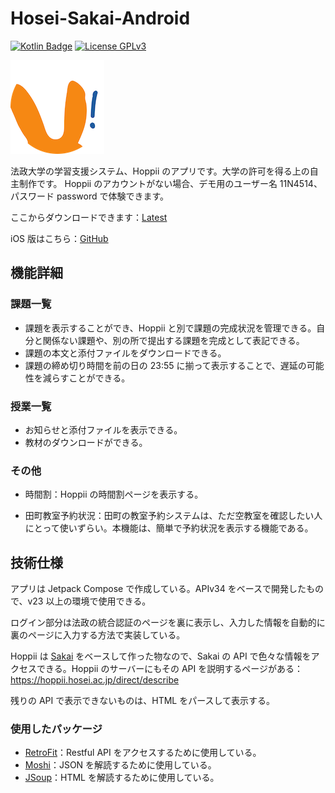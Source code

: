 # Hosei-Sakai-Android

[![Kotlin Badge](https://img.shields.io/badge/Kotlin-1.9-7F52FF?logo=kotlin&logoColor=fff&style=flat)](https://kotlinlang.org)
[![License GPLv3](https://img.shields.io/badge/License-GPLv3-blue.svg?style=flat)](https://www.gnu.org/licenses/gpl-3.0.html)

![icon](assets/Icon.png)

法政大学の学習支援システム、Hoppii のアプリです。大学の許可を得る上の自主制作です。
Hoppii のアカウントがない場合、デモ用のユーザー名 11N4514、パスワード password で体験できます。

ここからダウンロードできます：[Latest](https://github.com/megabitsenmzq/Hosei-Sakai-Android/releases/latest)

iOS 版はこちら：[GitHub](https://github.com/megabitsenmzq/Hosei-Sakai-iOS)

## 機能詳細

### 課題一覧

- 課題を表示することができ、Hoppii と別で課題の完成状況を管理できる。自分と関係ない課題や、別の所で提出する課題を完成として表記できる。
- 課題の本文と添付ファイルをダウンロードできる。
- 課題の締め切り時間を前の日の 23:55 に揃って表示することで、遅延の可能性を減らすことができる。

### 授業一覧

- お知らせと添付ファイルを表示できる。
- 教材のダウンロードができる。

### その他

- 時間割：Hoppii の時間割ページを表示する。

- 田町教室予約状況：田町の教室予約システムは、ただ空教室を確認したい人にとって使いずらい。本機能は、簡単で予約状況を表示する機能である。

## 技術仕様

アプリは Jetpack Compose で作成している。APIv34 をベースで開発したもので、v23 以上の環境で使用できる。

ログイン部分は法政の統合認証のページを裏に表示し、入力した情報を自動的に裏のページに入力する方法で実装している。

Hoppii は [Sakai](https://www.sakailms.org) をベースして作った物なので、Sakai の API で色々な情報をアクセスできる。Hoppii のサーバーにもその API を説明するページがある：https://hoppii.hosei.ac.jp/direct/describe

残りの API で表示できないものは、HTML をパースして表示する。

### 使用したパッケージ

- [RetroFit](https://square.github.io/retrofit/)：Restful API をアクセスするために使用している。
- [Moshi](https://github.com/square/moshi)：JSON を解読するために使用している。
- [JSoup](https://jsoup.org)：HTML を解読するために使用している。 
